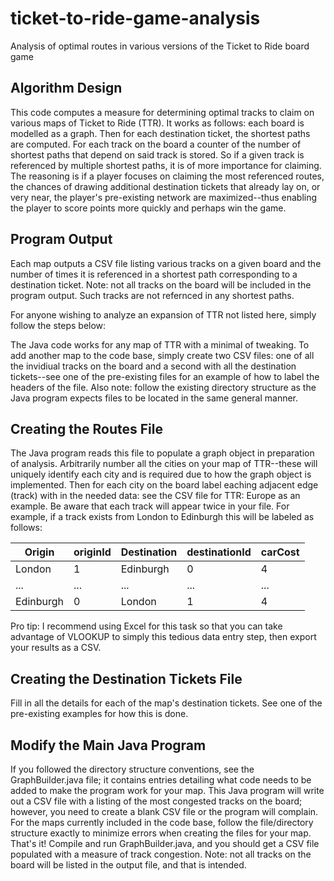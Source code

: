 # ticket-to-ride-game-analysis
Analysis of optimal routes in various versions of the Ticket to Ride board game

## Algorithm Design
This code computes a measure for determining optimal tracks to claim
on various maps of Ticket to Ride (TTR). It works as follows: each board is
modelled as a graph. Then for each destination ticket, the shortest paths are
computed. For each track on the board a counter of the number of shortest paths that
depend on said track is stored. So if a given track is referenced by multiple
shortest paths, it is of more importance for claiming. The reasoning is if a player
focuses on claiming the most referenced routes, the chances of drawing additional
destination tickets that already lay on, or very near, the player's pre-existing network
are maximized--thus enabling the player to score points more quickly and perhaps
win the game.

## Program Output
Each map outputs a CSV file listing various tracks on a given board and 
the number of times it is referenced in a shortest path corresponding to a
destination ticket. Note: not all tracks on the board will be included
in the program output. Such tracks are not refernced in any shortest paths.

For anyone wishing to analyze an expansion of TTR not listed here,
simply follow the steps below:

The Java code works for any map of TTR with a minimal of tweaking. To add another map
to the code base, simply create two CSV files: one of all the invidiual tracks on the
board and a second with all the destination tickets--see one of the pre-existing files for 
an example of how to label the headers of the file. Also note: follow the existing directory structure
as the Java program expects files to be located in the same general manner. 

## Creating the Routes File
The Java program reads this file to populate a graph object in preparation of analysis. Arbitrarily
number all the cities on your map of TTR--these will uniquely identify each city and is required due
to how the graph object is implemented. Then for each city on the board label eaching adjacent edge 
(track) with in the needed data: see the CSV file for TTR: Europe as an example. Be aware that each
track will appear twice in your file. For example, if a track exists from London to Edinburgh this 
will be labeled as follows: 

Origin | originId | Destination | destinationId | carCost 
------ | ------ | ------ | ------ | ------  
London | 1 | Edinburgh | 0 | 4 
... | ... | ... | ... | ... 
Edinburgh | 0 | London| 1 | 4 
 
Pro tip: I recommend using Excel for this task so that you can take advantage of VLOOKUP to simply 
this tedious data entry step, then export your results as a CSV.

## Creating the Destination Tickets File
Fill in all the details for each of the map's destination tickets. See one of the pre-existing examples
for how this is done.

## Modify the Main Java Program
If you followed the directory structure conventions, see the GraphBuilder.java file; it contains entries
detailing what code needs to be added to make the program work for your map. This Java program will write 
out a CSV file with a listing of the most congested tracks on the board; however, you need to create a 
blank CSV file or the program will complain. For the maps currently included in the code base, follow
the file/directory structure exactly to minimize errors when creating the files for your map. That's it!
Compile and run GraphBuilder.java, and you should get a CSV file populated with a measure of track congestion.
Note: not all tracks on the board will be listed in the output file, and that is intended.
